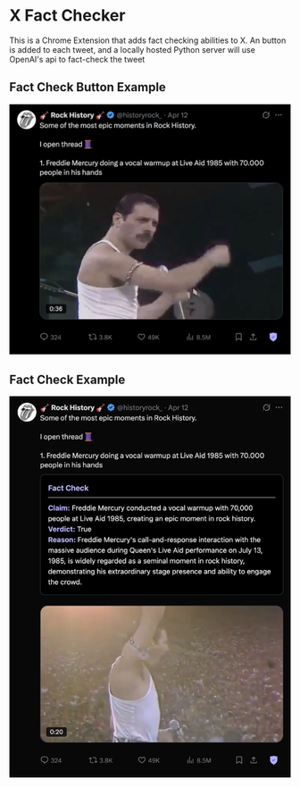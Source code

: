 # X Fact Checker

This is a Chrome Extension that adds fact checking abilities to X. An button is added to each tweet, and a locally hosted Python server will use OpenAI's api to fact-check the tweet

## Fact Check Button Example
![Example](/icons/example1.png)


## Fact Check Example
![Example2](/icons/example2.png)
